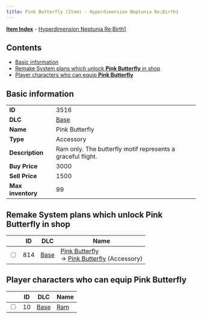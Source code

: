 ```yaml
---
title: Pink Butterfly (Item) - Hyperdimension Neptunia Re;Birth1
---
```


[**Item Index**](/neptunia/rb1/item/index.html) - [Hyperdimension Neptunia Re;Birth1](/neptunia/rb1)

## Contents

- [Basic information](#basic-information)
- [Remake System plans which unlock **Pink Butterfly** in shop](#remake-system-plans-which-unlock-pink-butterfly-in-shop)
- [Player characters who can equip **Pink Butterfly**](#player-characters-who-can-equip-pink-butterfly)

## Basic information

|   |   |
| -- | -- |
| **ID** | 3516 |
| **DLC** | [Base](/neptunia/rb1/dlc/1-base.html) |
| **Name** | Pink Butterfly |
| **Type** | Accessory |
| **Description** | Ram only. The butterfly motif represents a graceful flight. |
| **Buy Price** | 3000 |
| **Sell Price** | 1500 |
| **Max inventory** | 99 |


## Remake System plans which unlock **Pink Butterfly** in shop

|    | ID | DLC | Name |
| -- | -- | --- | ---- |
| <input type="checkbox" id="rb1-remake-1-814" class="trackbox" /> | 814 | [Base](/neptunia/rb1/dlc/1-base.html) | [Pink Butterfly](/neptunia/rb1/remake/1-814-pink-butterfly.html)<br /> → [Pink Butterfly](/neptunia/rb1/item/1-3516-pink-butterfly.html) (Accessory) |


## Player characters who can equip **Pink Butterfly**

|    | ID | DLC | Name |
| -- | -- | --- | ---- |
| <input type="checkbox" id="rb1-player-1-10" class="trackbox" /> | 10 | [Base](/neptunia/rb1/dlc/1-base.html) | [Ram](/neptunia/rb1/player/1-10-ram.html) |
